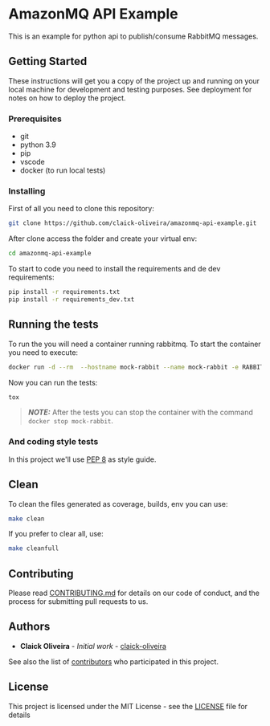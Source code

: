 # AmazonMQ API Example

This is an example for python api to publish/consume RabbitMQ messages.

## Getting Started

These instructions will get you a copy of the project up and running on your local machine for development and testing purposes. See deployment for notes on how to deploy the project.

### Prerequisites

- git
- python 3.9
- pip
- vscode
- docker (to run local tests)

### Installing

First of all you need to clone this repository:

``` bash
git clone https://github.com/claick-oliveira/amazonmq-api-example.git
```

After clone access the folder and create your virtual env:

``` bash
cd amazonmq-api-example
```

To start to code you need to install the requirements and de dev requirements:

``` bash
pip install -r requirements.txt
pip install -r requirements_dev.txt
```

## Running the tests

To run the you will need a container running rabbitmq. To start the container you need to execute:

``` bash
docker run -d --rm  --hostname mock-rabbit --name mock-rabbit -e RABBITMQ_DEFAULT_USER=mock -e RABBITMQ_DEFAULT_PASS=mock -p 5671:5671 -p 5672:5672 rabbitmq:latest
```

Now you can run the tests:

``` bash
tox
```

> **_NOTE:_**  After the tests you can stop the container with the command `docker stop mock-rabbit`.

### And coding style tests

In this project we'll use [PEP 8](https://www.python.org/dev/peps/pep-0008/) as style guide.

## Clean

To clean the files generated as coverage, builds, env you can use:

``` bash
make clean
```

If you prefer to clear all, use:

```bash
make cleanfull
```

## Contributing

Please read [CONTRIBUTING.md](https://github.com/claick-oliveira/amazonmq-api-example/blob/main/CONTRIBUTING.md) for details on our code of conduct, and the process for submitting pull requests to us.

## Authors

- **Claick Oliveira** - *Initial work* - [claick-oliveira](https://github.com/claick-oliveira)

See also the list of [contributors](https://github.com/claick-oliveira/python-api-example/contributors) who participated in this project.

## License

This project is licensed under the MIT License - see the [LICENSE](LICENSE) file for details
